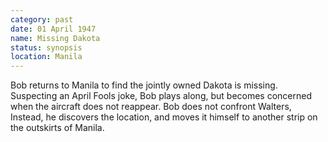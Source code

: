 ```yaml
---
category: past
date: 01 April 1947
name: Missing Dakota
status: synopsis
location: Manila
---
```

Bob returns to Manila to find the jointly owned Dakota
is missing. Suspecting an April Fools joke, Bob plays along, but becomes
concerned when the aircraft does not reappear. Bob does not confront
Walters, Instead, he discovers the location, and moves it himself to
another strip on the outskirts of Manila.
